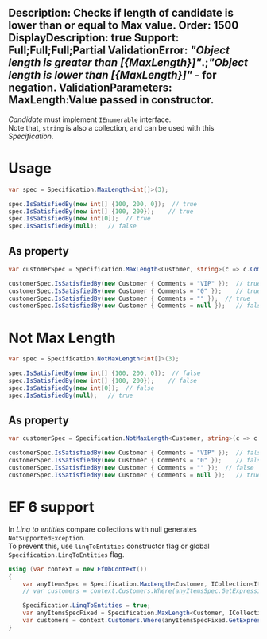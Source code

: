 Description: Checks if length of candidate is lower than or equal to Max value.
Order: 1500
DisplayDescription: true
Support: Full;Full;Full;Partial
ValidationError: <i>"Object length is greater than [{MaxLength}]"</i>.;<i>"Object length is lower than [{MaxLength}]"</i> - for negation.
ValidationParameters: MaxLength:Value passed in constructor.
---

*Candidate* must implement `IEnumerable` interface.  
Note that, `string` is also a collection, and can be used with this *Specification*.

# Usage

```csharp
var spec = Specification.MaxLength<int[]>(3);

spec.IsSatisfiedBy(new int[] {100, 200, 0});  // true
spec.IsSatisfiedBy(new int[] {100, 200});    // true
spec.IsSatisfiedBy(new int[0]);  // true
spec.IsSatisfiedBy(null);   // false
```

## As property

```csharp
var customerSpec = Specification.MaxLength<Customer, string>(c => c.Comments, 3);

customerSpec.IsSatisfiedBy(new Customer { Comments = "VIP" });  // true
customerSpec.IsSatisfiedBy(new Customer { Comments = "0" });    // true
customerSpec.IsSatisfiedBy(new Customer { Comments = "" });  // true
customerSpec.IsSatisfiedBy(new Customer { Comments = null });   // false
```

# Not Max Length

```csharp
var spec = Specification.NotMaxLength<int[]>(3);

spec.IsSatisfiedBy(new int[] {100, 200, 0});  // false
spec.IsSatisfiedBy(new int[] {100, 200});    // false
spec.IsSatisfiedBy(new int[0]);  // false
spec.IsSatisfiedBy(null);   // true
```

## As property

```csharp
var customerSpec = Specification.NotMaxLength<Customer, string>(c => c.Comments, 3);

customerSpec.IsSatisfiedBy(new Customer { Comments = "VIP" });  // false
customerSpec.IsSatisfiedBy(new Customer { Comments = "0" });    // false
customerSpec.IsSatisfiedBy(new Customer { Comments = "" });  // false
customerSpec.IsSatisfiedBy(new Customer { Comments = null });   // true
```

# EF 6 support

In *Linq to entities* compare collections with null generates `NotSupportedException`.  
To prevent this, use `linqToEntities` constructor flag or global `Specification.LinqToEntities` flag.

```csharp
using (var context = new EfDbContext())
{
    var anyItemsSpec = Specification.MaxLength<Customer, ICollection<Item>>(c => c.Items, 5);
    // var customers = context.Customers.Where(anyItemsSpec.GetExpression()).ToList();   // Exception!

    Specification.LinqToEntities = true;
    var anyItemsSpecFixed = Specification.MaxLength<Customer, ICollection<Item>>(c => c.Items, 5);
    var customers = context.Customers.Where(anyItemsSpecFixed.GetExpression()).ToList();   // Works!
}
```
